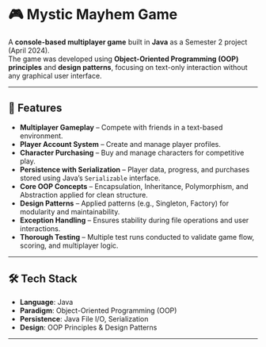 # 🎮 Mystic Mayhem Game

A **console-based multiplayer game** built in **Java** as a Semester 2 project (April 2024).  
The game was developed using **Object-Oriented Programming (OOP) principles** and **design patterns**, focusing on text-only interaction without any graphical user interface.

---

## 🚀 Features
- **Multiplayer Gameplay** – Compete with friends in a text-based environment.  
- **Player Account System** – Create and manage player profiles.  
- **Character Purchasing** – Buy and manage characters for competitive play.  
- **Persistence with Serialization** – Player data, progress, and purchases stored using Java’s `Serializable` interface.  
- **Core OOP Concepts** – Encapsulation, Inheritance, Polymorphism, and Abstraction applied for clean structure.  
- **Design Patterns** – Applied patterns (e.g., Singleton, Factory) for modularity and maintainability.  
- **Exception Handling** – Ensures stability during file operations and user interactions.  
- **Thorough Testing** – Multiple test runs conducted to validate game flow, scoring, and multiplayer logic.  

---

## 🛠️ Tech Stack
- **Language**: Java  
- **Paradigm**: Object-Oriented Programming (OOP)  
- **Persistence**: Java File I/O, Serialization  
- **Design**: OOP Principles & Design Patterns  

---


